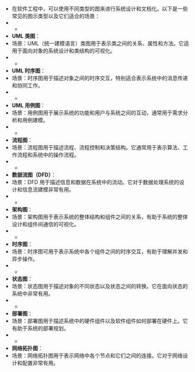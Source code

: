 - 在软件工程中，可以使用不同类型的图来进行系统设计和文档化。以下是一些常见的图示类型以及它们适合的场景：
- -
- **UML 类图**：
- 场景：UML（统一建模语言）类图用于表示类之间的关系、属性和方法。它适用于面向对象的系统设计和类结构的可视化。
- -
- **UML 时序图**：
- 场景：时序图用于描述对象之间的时序交互，特别适合表示系统中的消息传递和协同工作。
- -
- **UML 用例图**：
- 场景：用例图用于展示系统的功能和用户与系统之间的互动，通常用于需求分析和用例建模。
- -
- **流程图**：
- 场景：流程图用于描述流程、流程控制和决策结构。它通常用于表示算法、工作流程和系统中的操作流程。
- -
- **数据流图（DFD）**：
- 场景：DFD 用于描述信息和数据在系统中的流动。它对于数据处理系统的设计和信息流建模非常有用。
- -
- **架构图**：
- 场景：架构图用于表示系统的整体结构和组件之间的关系，有助于系统的整体设计和组件间通信的可视化。
- -
- **时序图**：
- 场景：时序图可用于表示系统中各个组件之间的时序交互，有助于理解并发和异步操作。
- -
- **状态图**：
- 场景：状态图用于描述对象的不同状态以及状态之间的转换。它在面向状态的系统中非常有用。
- -
- **部署图**：
- 场景：部署图用于描述系统中的硬件组件以及软件组件如何部署在硬件上。它有助于系统的部署规划。
- -
- **网络拓扑图**：
- 场景：网络拓扑图用于表示网络中各个节点和它们之间的连接。它对于网络设计和配置非常有用。